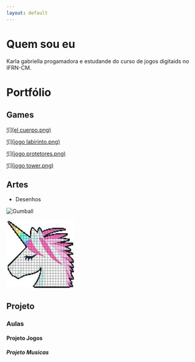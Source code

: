 ```yaml
---
layout: default
---
```


 

# Quem sou eu

Karla gabriella progamadora e estudande do curso de jogos digitaids no IFRN-CM.

# Portfólio

## Games
[ ![](el cuerpo.png)](https://karlagabriella.github.io/El%20Cuerpo/)   

[ ![](jogo labirinto.png)](karlagabriella.github.io/LabyrinthFoodChain/)  

[ ![](jogo protetores.png)](https://karlagabriella.github.io/Protetores%20da%20Floresta/)  

[ ![](jogo tower.png)](https://karlagabriella.github.io/New%20project/)

## Artes
* Desenhos

![Gumball](https://img00.deviantart.net/e55c/i/2015/289/f/c/gumball_pixelart_by_sweetsncake-d9daonh.png)

![](unicornio.jpg)



## Projeto
### Aulas
#### Projeto Jogos
##### Projeto Musicas


